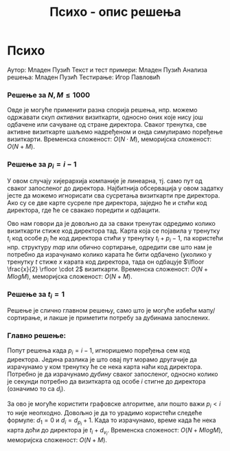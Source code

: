 ﻿---
title: Психо - опис решења
---

# Психо

Аутор: Младен Пузић
Текст и тест примери: Младен Пузић
Анализа решења: Младен Пузић
Тестирање: Игор Павловић

### Решење за $N, M \leq 1000$
Овде је могуће применити разна спорија решења, нпр. можемо одржавати скуп *активних* визиткарти, односно оних које нису још одбачене или сачуване од стране директора. Сваког тренутка, све активне визиткарте шаљемо надређеном и онда симулирамо поређење визиткарти. Временска сложеност: $O(N\cdot M)$, меморијска сложеност: $O(N+M)$.

### Решење за $p_i = i-1$
У овом случају хијерархија компаније је линеарна, тј. само пут од сваког запосленог до директора. Најбитнија обсервација у овом задатку јесте да можемо игнорисати сва сусретања визиткарти пре директора. Ако су се две карте сусреле пре директора, заједно ће и стићи код директора, где ће се свакако поредити и одбацити.

Ово нам говори да је довољно да за сваки тренутак одредимо колико визиткарти стиже код директора тад. Карта која се појавила у тренутку $t_i$ код особе $p_i$ ће код директора стићи у тренутку $t_i+p_i-1$, па користећи нпр. структуру *map* или обично сортирање, одредити све што нам је потребно да израчунамо колико карата ће бити одбачено (уколико у тренутку $t$ стиже $x$ карата код директора, тада он одбацује $\lfloor \frac{x}{2} \rfloor \cdot 2$ визиткарти. Временска сложеност: $O(N+MlogM)$, меморијска сложеност: $O(N+M)$. 

### Решење за $t_i = 1$
Решење је слично главном решењу, само што је могуће избећи мапу/сортирање, и лакше је приметити потребу за дубинама запослених.

### Главно решење:
Попут решења када $p_i = i-1$, игноришемо поређења сем код директора. Једина разлика је што овај пут морамо другачије да израчунамо у ком тренутку ће се нека карта наћи код директора. Потребно је да израчунамо *дубину* сваког запосленог, односно колико је секунди потребно да визиткарта од особе $i$ стигне до директора (означимо то са $d_i$). 

За ово је могуће користити графовске алгоритме, али пошто важи $p_i < i$ то није неопходно. Довољно је да то урадимо користећи следеће формуле: $d_1 = 0$
 и $d_i = d_{p_i} + 1$. Када то израчунамо, време када ће нека карта доћи до директора је $t_i + d_{v_i}$. Временска сложеност: $O(N+MlogM)$, меморијска сложеност: $O(N+M)$.

